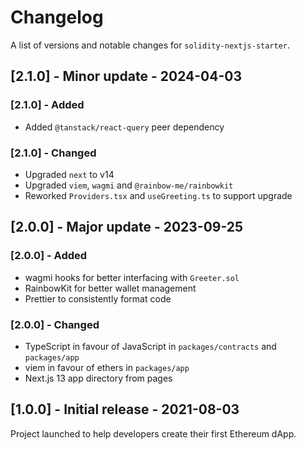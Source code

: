 # Changelog

A list of versions and notable changes for `solidity-nextjs-starter`.

## [2.1.0] - Minor update - 2024-04-03

### [2.1.0] - Added

- Added `@tanstack/react-query` peer dependency

### [2.1.0] - Changed

- Upgraded `next` to v14
- Upgraded `viem`, `wagmi` and `@rainbow-me/rainbowkit`
- Reworked `Providers.tsx` and `useGreeting.ts` to support upgrade

## [2.0.0] - Major update - 2023-09-25

### [2.0.0] - Added

- wagmi hooks for better interfacing with `Greeter.sol`
- RainbowKit for better wallet management
- Prettier to consistently format code

### [2.0.0] - Changed

- TypeScript in favour of JavaScript in `packages/contracts` and `packages/app`
- viem in favour of ethers in `packages/app`
- Next.js 13 app directory from pages

## [1.0.0] - Initial release - 2021-08-03

Project launched to help developers create their first Ethereum dApp.

